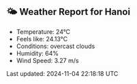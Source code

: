 <!-- WEATHER-START -->
## 🌤 Weather Report for Hanoi

- Temperature: 24°C
- Feels like: 24.13°C
- Conditions: overcast clouds
- Humidity: 64%
- Wind Speed: 3.27 m/s

Last updated: 2024-11-04 22:18:18 UTC
<!-- WEATHER-END -->
